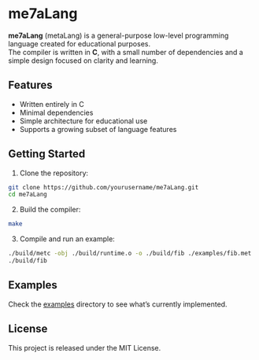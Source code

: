# me7aLang

**me7aLang** (metaLang) is a general-purpose low-level programming language created for educational purposes.  
The compiler is written in **C**, with a small number of dependencies and a simple design focused on clarity and learning.

## Features
- Written entirely in C
- Minimal dependencies
- Simple architecture for educational use
- Supports a growing subset of language features

## Getting Started
1. Clone the repository:
```bash
git clone https://github.com/yourusername/me7aLang.git
cd me7aLang
```

2. Build the compiler:
```bash
make
```

3. Compile and run an example:
```bash
./build/metc -obj ./build/runtime.o -o ./build/fib ./examples/fib.met
./build/fib
```

## Examples

Check the [examples](./examples) directory to see what’s currently implemented.

## License

This project is released under the MIT License.
